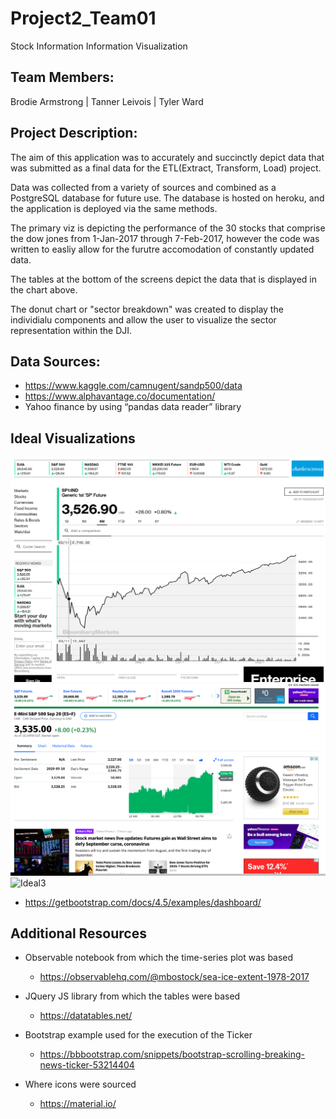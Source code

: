 # Project2_Team01
Stock Information Information Visualization

## Team Members:
Brodie Armstrong | Tanner Leivois | Tyler Ward

## Project Description:

The aim of this application was to accurately and succinctly depict data that was submitted as a final data for the ETL(Extract, Transform, Load) project. 

Data was collected from a variety of sources and combined as a PostgreSQL database for future use. The database is hosted on heroku, and the application is deployed via the same methods.

The primary viz is depicting the performance of the 30 stocks that comprise the dow jones from 1-Jan-2017 through 7-Feb-2017, however the code was written to easliy allow for the furutre accomodation of constantly updated data. 

The tables at the bottom of the screens depict the data that is displayed in the chart above.

The donut chart or "sector breakdown" was created to display the individialu components and allow the user to visualize the sector representation within the DJI.

## Data Sources:

* https://www.kaggle.com/camnugent/sandp500/data
* https://www.alphavantage.co/documentation/
* Yahoo finance by using “pandas data reader” library

## Ideal Visualizations

![Ideal1](static/images/Chart_Inspiration_1.png)
![Ideal2](static/images/Chart_Inspiration_2.png)
![Ideal3](static/images/static/images/ideal_layout.png)
* https://getbootstrap.com/docs/4.5/examples/dashboard/

## Additional Resources

* Observable notebook from which the time-series plot was based
    - https://observablehq.com/@mbostock/sea-ice-extent-1978-2017

* JQuery JS library from which the tables were based
    - https://datatables.net/

* Bootstrap example used for the execution of the Ticker
    - https://bbbootstrap.com/snippets/bootstrap-scrolling-breaking-news-ticker-53214404

* Where icons were sourced
    - https://material.io/
